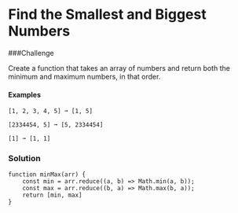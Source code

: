 # Find the Smallest and Biggest Numbers

###Challenge 

Create a function that takes an array of numbers and return both the minimum and maximum numbers, in that order.

#### Examples
```
[1, 2, 3, 4, 5] ➞ [1, 5]

[2334454, 5] ➞ [5, 2334454]

[1] ➞ [1, 1]
```

### Solution
```
function minMax(arr) {
	const min = arr.reduce((a, b) => Math.min(a, b));
	const max = arr.reduce((b, a) => Math.max(b, a));
	return [min, max]
}
```